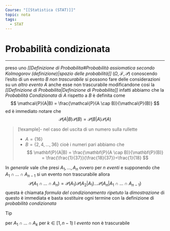 ```yaml
---
Course: "[[Statistica (STAT)]]"
topic: nota
tags:
  - STAT
---
```

# Probabilità condizionata
---
preso uno _[[Definizione di Probabilita#Probabilità assiomatica secondo Kolmogorov (definizione)|spazio delle probabilità]]_ $(\Omega,\mathcal{F},\mathcal{P})$ conoscendo l’esito di un evento $B$ _non trascurabile_ si possono fare delle considerazioni su un _altro evento_ $A$ anche esse non trascurabile modificandone cosi la _[[Definizione di Probabilita|Definizione di Probabilita]]_
infatti abbiamo che la _Probabilità Condizionata_ di $A$ rispetto a $B$ è definita come$$
\mathcal{P}(A|B) = \frac{\mathcal{P}(A \cap B)}{\mathcal{P}(B)}
$$
ed è immediato notare che $$\mathcal{P}(A|B)\mathcal{P}(B)=\mathcal{P}(B|A)\mathcal{P}(A)$$
>[!example]-
>nel caso del uscita di un numero sulla rullette
>- $A = \{16\}$
>- $B =\{2,4,\dots,36\}$ cioè i numeri pari
>abbiamo che
>$$
>\mathbf{P}(A|B) = \frac{\mathbf{P}(A \cap B)}{\mathbf{P}(B)} = \frac{\frac{1}{37}}{\frac{18}{37}}=\frac{1}{18}
>$$

In _generale_ vale che presi  $A_1,\dots,A_n$ ovvero per $n$ _eventi_  e supponendo che $A_1 \cap\dots \cap A_{n-1}$ si  un evento non trascurabile allora$$
\mathcal{P}(A_1 \cap\dots \cap A_n) = \mathcal{P}(A_1)\mathcal{P}(A_2|A_1) \dots\mathcal{P}(A_n|A_1 \cap\dots \cap A_{n-1})
$$ questa è chiamata _formula del condizionamento ripetuto_
la _dimostrazione_ di questo è immediata e basta sostituire ogni termine con la definizione di _probabilità condizionata_ 

>[!tip]
>per $A_{1} \cap\dots\cap A_{k}$ per $k\in[1,n-1)$ l _evento_ non è trascurabile

